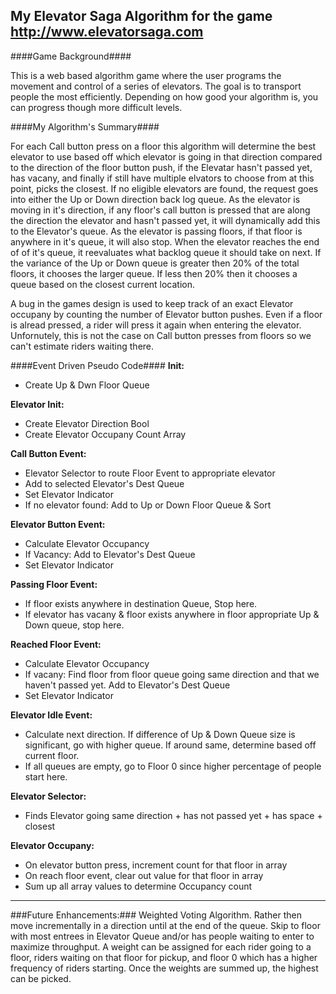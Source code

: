 ## My Elevator Saga Algorithm for the game http://www.elevatorsaga.com

####Game Background####

This is a web based algorithm game where the user programs the movement and control of a series of elevators.  The goal is to transport people the most efficiently. Depending on how good your algorithm is, you can progress though more difficult levels.


####My Algorithm's Summary####

 For each Call button press on a floor this algorithm will determine the best elevator to use based off which elevator is going in that direction compared to the direction of the floor button push, if the Elevatar hasn't passed yet, has vacany, and finally if still have multiple elvators to choose from at this point, picks the closest. If no eligible elevators are found, the request goes into either the Up or Down direction back log queue.  As the elevator is moving in it's direction, if any floor's call button is pressed that are along the direction the elevator and hasn't passed yet, it will dynamically add this to the Elevator's queue. As the elevator is passing floors, if that floor is anywhere in it's queue, it will also stop.  When the elevator reaches the end of of it's queue, it reevaluates what backlog queue it should take on next.  If the variance of the Up or Down queue is greater then 20% of the total floors, it chooses the larger queue.  If less then 20% then it chooses a queue based on the closest current location.

A bug in the games design is used to keep track of an exact Elevator occupany by counting the number of Elevator button pushes. Even if a floor is alread pressed, a rider will press it again when entering the elevator.  Unfornutely, this is not the case on Call button presses from floors so we can't estimate riders waiting there.

####Event Driven Pseudo Code####
**Init:**
* Create Up & Dwn Floor Queue

**Elevator Init:**
* Create Elevator Direction Bool
* Create Elevator Occupany Count Array

**Call Button Event:**
* Elevator Selector to route Floor Event to appropriate elevator
* Add to selected Elevator's Dest Queue
* Set Elevator Indicator
* If no elevator found: Add to Up or Down Floor Queue & Sort

**Elevator Button Event:**
* Calculate Elevator Occupancy
* If Vacancy: Add to Elevator's Dest Queue
* Set Elevator Indicator

**Passing Floor Event:**
* If floor exists anywhere in destination Queue, Stop here.
* If elevator has vacany & floor exists anywhere in floor appropriate Up & Down queue, stop here.

**Reached Floor Event:**
* Calculate Elevator Occupancy
* If vacany: Find floor from floor queue going same direction and that we haven't passed yet. Add to Elevator's Dest Queue
* Set Elevator Indicator

**Elevator Idle Event:**
* Calculate next direction. If difference of Up & Down Queue size is significant, go with higher queue.  If around same, determine based off current floor.
* If all queues are empty, go to Floor 0 since higher percentage of people start here.

**Elevator Selector:**
* Finds Elevator going same direction + has not passed yet + has space + closest

**Elevator Occupany:**
* On elevator button press, increment count for that floor in array
* On reach floor event, clear out value for that floor in array
* Sum up all array values to determine Occupancy count

------

###Future Enhancements:###
Weighted Voting Algorithm. Rather then move incrementally in a direction until at the end of the queue. Skip to floor with most entrees in Elevator Queue and/or has people waiting to enter to maximize throughput. A weight can be assigned for each rider going to a floor, riders waiting on that floor for pickup, and floor 0 which has a higher frequency of riders starting.  Once the weights are summed up, the highest can be picked.